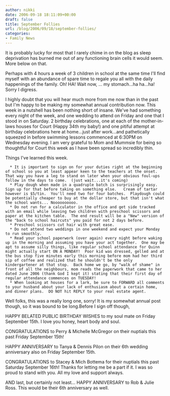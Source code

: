 ```yaml
---
author: nikki
date: 2006-09-18 18:11:09+00:00
draft: false
title: September Follies
url: /blog/2006/09/18/september-follies/
categories:
- Family News
---
```


It is probably lucky for most that I rarely chime in on the blog as sleep deprivation has burned me out of any functioning brain cells it would seem.  More below on that.

Perhaps with 4 hours a week of 3 children in school at the same time I'll find myself with an abundance of spare time to regale you all with the daily happenings of the family.  Oh!  HA!  Wait now, ... my stomach...ha ha...ha!  Sorry I digress.

I highly doubt that you will hear much more from me now than in the past but I'm happy to be making my somewhat annual contribution now.  This week in a nutshell has been nothing short of insane.  We've had something every night of the week, and one wedding to attend on Friday and one that I stood in on Saturday.  2 birthday celebrations, one at each of the mother-in-laws houses for Court (Happy 34th my baby!) and one pitiful attempt at birthday celebrations here at home...just after work...and pathetically squeezed in before swimming lessons commenced at 6:30PM on Wednesday evening.  I am very grateful to Mom and Mummsie for being so thoughtful for Court this week as I have been spread so incredibly thin.

Things I've learned this week.



	  * It is important to sign on for your duties right at the beginning of school so you at least appear keen to the teachers at the onset.  That way you have a leg to stand on later when your obvious foul-ups follow in the days to come.  (just wait...it's coming)
	  * Play dough when made in a quadruple batch is surprisingly easy.  Sign up for that before taking on something else.   Cream of tartar however is $5/tin.  You'll need two for four batches.  Playdough could be potentially cheaper to buy at the dollar store, but that isn't what the school wants... Noooooooooo.
	  * Do not run for a calculator in the office and get side tracked with an email while leaving two children with preschool scissors and paper at the kitchen table.  The end result will be a "New" version of the "back to school haircuts" you paid for not 2 days before.
	  * Preschool scissors cut hair with great ease.
	  * Do not attend two weddings in one weekend and expect your Monday to run smoothly.
	  * Read your school paperwork (over again) every night before waking up in the morning and assuming you have your act together.  One may be apt to assume silly things, like regular school attendance for Quinn might actually start ON A MONDAY!  Poor kid was dressed, gelled and at the bus stop five minutes early this morning before mom had her third sip of coffee and realized that he shouldn't be the only kindergartener at that stop.  Back home we go, by "walk of shame" in front of all the neighbours, mom reads the paperwork that came to her dated June 2006 (thank God I kept it) stating that their first day of regular attendance commences on TUESDAY!
	  * When looking at houses for a lark, be sure to FORWARD all comments to your husband about your lack of enthusiasm about a certain home, and dinner plans.  DO NOT hit REPLY to your real estate agent.

Well folks, this was a really long one, sorry!  It is my somewhat annual post though, so it was bound to be long.Before I sign off though,


HAPPY BELATED PUBLIC BIRTHDAY WISHES to my soul mate on Friday September 15th.  I love you honey, heart body and soul.

CONGRATULATIONS to Perry & Michelle McGregor on their nuptials this past Friday September 15th!

HAPPY ANNIVERSARY to Tanya & Dennis Pilon on their 6th wedding anniversary also on Friday September 15th.

CONGRATULATIONS to Stacey & Mich Bottema for their nuptials this past Saturday September 16th!  Thanks for letting me be a part if it. I was so proud to stand with you.  All my love and support always.

AND last, but certainly not least... HAPPY ANNIVERSARY to Rob & Julie Ross.  This would be their 6th anniversary as well.
